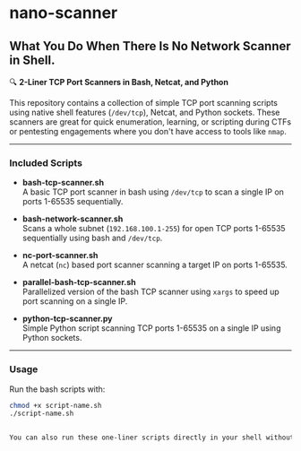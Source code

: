 # nano-scanner
## What You Do When There Is No Network Scanner in Shell.

🔍 **2-Liner TCP Port Scanners in Bash, Netcat, and Python**

This repository contains a collection of simple TCP port scanning scripts using native shell features (`/dev/tcp`), Netcat, and Python sockets. These scanners are great for quick enumeration, learning, or scripting during CTFs or pentesting engagements where you don't have access to tools like `nmap`.

---

### Included Scripts

- **bash-tcp-scanner.sh**  
  A basic TCP port scanner in bash using `/dev/tcp` to scan a single IP on ports 1-65535 sequentially.

- **bash-network-scanner.sh**  
  Scans a whole subnet (`192.168.100.1-255`) for open TCP ports 1-65535 sequentially using bash and `/dev/tcp`.

- **nc-port-scanner.sh**  
  A netcat (`nc`) based port scanner scanning a target IP on ports 1-65535.

- **parallel-bash-tcp-scanner.sh**  
  Parallelized version of the bash TCP scanner using `xargs` to speed up port scanning on a single IP.

- **python-tcp-scanner.py**  
  Simple Python script scanning TCP ports 1-65535 on a single IP using Python sockets.

---

### Usage

Run the bash scripts with:

```bash
chmod +x script-name.sh
./script-name.sh


You can also run these one-liner scripts directly in your shell without saving them to files. For example:
